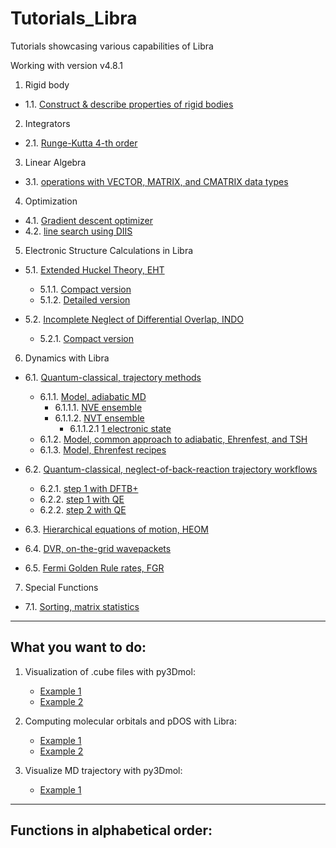 # Tutorials_Libra
Tutorials showcasing various capabilities of Libra

Working with version v4.8.1


1. Rigid body
 * 1.1. [Construct & describe properties of rigid bodies](1_rigid_body/1_setup)

2. Integrators
 * 2.1. [Runge-Kutta 4-th order](2_integrators/1_runge_kutta_4th_order)

3. Linear Algebra
 * 3.1. [operations with VECTOR, MATRIX, and CMATRIX data types](3_linear_algebra/1_vector_matrix_cmatrix_basics)

4. Optimization
 * 4.1. [Gradient descent optimizer](4_optimization/1_gradient_descent)
 * 4.2. [line search using DIIS](4_optimization/2_diis)

5. Electronic Structure Calculations in Libra
 * 5.1. [Extended Huckel Theory, EHT](5_electronic_structure/1_eht)
    * 5.1.1. [Compact version](5_electronic_structure/1_eht/1_compact)
    * 5.1.2. [Detailed version](5_electronic_structure/1_eht/2_detailed)

 * 5.2. [Incomplete Neglect of Differential Overlap, INDO](5_electronic_structure/2_indo)
    * 5.2.1. [Compact version](5_electronic_structure/2_indo/1_compact)

6. Dynamics with Libra
 * 6.1. [Quantum-classical, trajectory methods](6_dynamics/1_trajectory_based)
   * 6.1.1. [Model, adiabatic MD](6_dynamics/1_trajectory_based/1_model_adiabatic)       
        * 6.1.1.1. [NVE ensemble](6_dynamics/1_trajectory_based/1_model_adiabatic/1_nve)
        * 6.1.1.2. [NVT ensemble](6_dynamics/1_trajectory_based/1_model_adiabatic/2_nvt)
             * 6.1.1.2.1 [1 electronic state](6_dynamics/1_trajectory_based/1_model_adiabatic/2_nvt/1_1_state)
    * 6.1.2. [Model, common approach to adiabatic, Ehrenfest, and TSH](6_dynamics/1_trajectory_based/2_model_adiabatic)
    * 6.1.3. [Model, Ehrenfest recipes](6_dynamics/1_trajectory_based/3_model_ehrenfest_recipes)

 * 6.2. [Quantum-classical, neglect-of-back-reaction trajectory workflows](6_dynamics/2_nbra_workflows)
    * 6.2.1. [step 1 with DFTB+](6_dynamics/2_nbra_workflows/1_step1_dftb)
    * 6.2.2. [step 1 with QE](6_dynamics/2_nbra_workflows/2_step1_qe)
    * 6.2.2. [step 2 with QE](6_dynamics/2_nbra_workflows/3_step2_qe)

 * 6.3. [Hierarchical equations of motion, HEOM](6_dynamics/3_heom)

 * 6.4. [DVR, on-the-grid wavepackets](6_dynamics/4_wavepackets)

 * 6.5. [Fermi Golden Rule rates, FGR](6_dynamics/5_fgr)


7. Special Functions
 * 7.1. [Sorting, matrix statistics](7_special_functions/1_sorting_matrix_statistics)


_______________________________

## What you want to do:

1. Visualization of .cube files with py3Dmol:
    * [Example 1](5_electronic_structure/1_eht/1_compact/tutorial.ipynb)
    * [Example 2](5_electronic_structure/2_indo/1_compact/tutorial.ipynb)

2. Computing molecular orbitals and pDOS with Libra:
    * [Example 1](5_electronic_structure/1_eht/1_compact/tutorial.ipynb)
    * [Example 2](5_electronic_structure/2_indo/1_compact/tutorial.ipynb)

3. Visualize MD trajectory with py3Dmol:
    * [Example 1](6_dynamics/2_nbra_workflows/1_step1_dftb/turorial.ipynb)


_______________________________


## Functions in alphabetical order:



